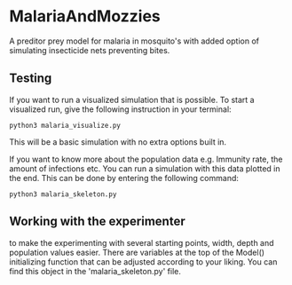 # MalariaAndMozzies
A preditor prey model for malaria in mosquito's with added option of simulating
insecticide nets preventing bites.

## Testing
If you want to run a visualized simulation that is possible. To start a visualized run,
give the following instruction in your terminal:
```
python3 malaria_visualize.py
```
This will be a basic simulation with no extra options built in.

If you want to know more about the population data e.g. Immunity rate, the amount of infections etc. You can run a simulation with this data plotted in the end.
This can be done by entering the following command:
```
python3 malaria_skeleton.py
```
## Working with the experimenter

to make the experimenting with several starting points, width, depth and population values easier.
There are variables at the top of the Model() initializing function that can be adjusted according to your liking.
You can find this object in the 'malaria_skeleton.py' file.
